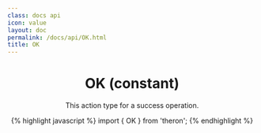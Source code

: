 ```yaml
---
class: docs api
icon: value
layout: doc
permalink: /docs/api/OK.html
title: OK
---
```


<header class="summary" markdown="1">

# OK (constant)

This action type for a success operation.

{% highlight javascript %}
import { OK } from 'theron';
{% endhighlight %}

</header>
